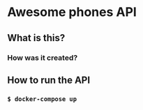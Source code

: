 # Awesome phones API
## What is this?
### How was it created?
## How to run the API
### `$ docker-compose up`
